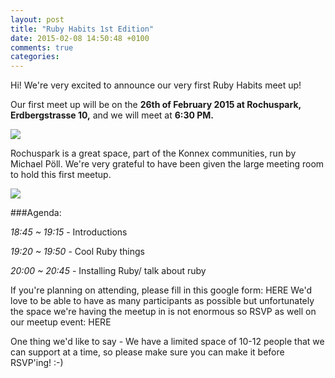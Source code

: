 ```yaml
---
layout: post
title: "Ruby Habits 1st Edition"
date: 2015-02-08 14:50:48 +0100
comments: true
categories: 
---
```

Hi! We're very excited to announce our very first Ruby Habits meet up!

Our first meet up will be on the 
**26th of February 2015 at Rochuspark, Erdbergstrasse 10,** and we will meet at **6:30 PM.** 

<img src="/images/rochus-park.jpg"> 

Rochuspark is a great space, part of the Konnex communities, run by Michael Pöll. We're very grateful to have been given the large meeting room to hold this first meetup.

[<img src="/images/RochusParkLocation.png">](https://goo.gl/maps/nISxd)


###Agenda:

*18:45 ~ 19:15* - Introductions

*19:20 ~ 19:50* - Cool Ruby things

*20:00 ~ 20:45* - Installing Ruby/ talk about ruby

If you're planning on attending, please fill in this google form: HERE We'd love to be able to have as many participants as possible but unfortunately the space we're having the meetup in is not enormous so RSVP as well on our meetup event: HERE

One thing we'd like to say - We have a limited space of 10-12 people that we can support at a time, so please make sure you can make it before RSVP'ing! :-)
